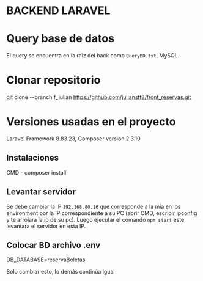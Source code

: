 # BACKEND LARAVEL

# Query base de datos

El query se encuentra en la raìz del back como `QueryBD.txt`, MySQL.

# Clonar repositorio

git clone --branch f_julian https://github.com/julianstt8/front_reservas.git

# Versiones usadas en el proyecto

Laravel Framework 8.83.23,
Composer version 2.3.10

## Instalaciones

CMD - composer install

## Levantar servidor

Se debe cambiar la IP `192.168.80.16` que corresponde a la mía en los environment por la IP correspondiente a su PC (abrir CMD, escribir ipconfig y te arrojara la ip de su pc).
Luego ejecutar el comando `npm start` este levantara el servidor en esta IP.

## Colocar BD archivo .env

DB_DATABASE=reservaBoletas

Solo cambiar esto, lo demás continúa igual
